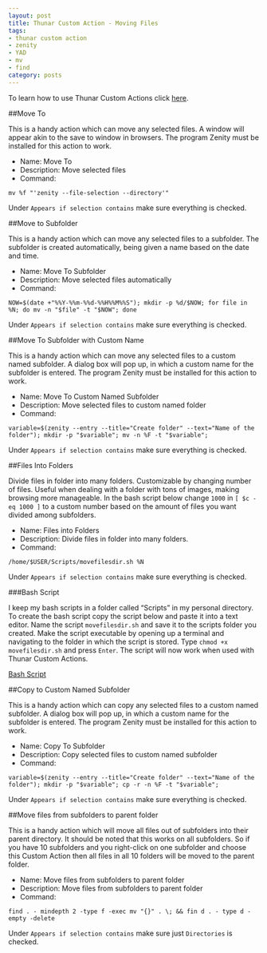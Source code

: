```yaml
---
layout: post
title: Thunar Custom Action - Moving Files
tags:
- thunar custom action
- zenity
- YAD
- mv
- find
category: posts
---
```

To learn how to use Thunar Custom Actions click [here](https://birchwell.github.io/posts/thunar-custom-actions-tutorial-convert-video-to-avi/).

##Move To

This is a handy action which can move any selected files. A window will appear akin to the save to window in browsers. The program Zenity must be installed for this action to work.

* Name: Move To
* Description: Move selected files
* Command: 

`mv %f "'zenity --file-selection --directory'"`

Under `Appears if selection contains` make sure everything is checked.

##Move to Subfolder

This is a handy action which can move any selected files to a subfolder. The subfolder is created automatically, being given a name based on the date and time.

* Name: Move To Subfolder
* Description: Move selected files automatically
* Command: 

`NOW=$(date +"%%Y-%%m-%%d-%%H%%M%%S"); mkdir -p %d/$NOW; for file in %N; do mv -n "$file" -t "$NOW"; done`

Under `Appears if selection contains` make sure everything is checked.

##Move To Subfolder with Custom Name

This is a handy action which can move any selected files to a custom named subfolder. A dialog box will pop up, in which a custom name for the subfolder is entered. The program Zenity must be installed for this action to work.

* Name: Move To Custom Named Subfolder
* Description: Move selected files to custom named folder
* Command: 

`variable=$(zenity --entry --title="Create folder" --text="Name of the folder"); mkdir -p "$variable"; mv -n %F -t "$variable";`

Under `Appears if selection contains` make sure everything is checked.

##Files Into Folders

Divide files in folder into many folders. Customizable by changing number of files. Useful when dealing with a folder with tons of images, making browsing more manageable. In the bash script below change `1000` in `[ $c -eq 1000 ]` to a custom number based on the amount of files you want divided among subfolders.

* Name: Files into Folders
* Description: Divide files in folder into many folders.
* Command: 

`/home/$USER/Scripts/movefilesdir.sh %N`

Under `Appears if selection contains` make sure everything is checked.

###Bash Script

I keep my bash scripts in a folder called “Scripts” in my personal directory. To create the bash script copy the script below and paste it into a text editor. Name the script `movefilesdir.sh` and save it to the scripts folder you created. Make the script executable by opening up a terminal and navigating to the folder in which the script is stored. Type `chmod +x movefilesdir.sh` and press `Enter`. The script will now work when used with Thunar Custom Actions.

[Bash Script](https://gist.github.com/Birchwell/94fa2f3dff1fc2c46728)

##Copy to Custom Named Subfolder

This is a handy action which can copy any selected files to a custom named subfolder. A dialog box will pop up, in which a custom name for the subfolder is entered. The program Zenity must be installed for this action to work.

* Name: Copy To Subfolder
* Description: Copy selected files to custom named subfolder
* Command: 

`variable=$(zenity --entry --title="Create folder" --text="Name of the folder"); mkdir -p "$variable"; cp -r -n %F -t "$variable";`

Under `Appears if selection contains` make sure everything is checked.

##Move files from subfolders to parent folder

This is a handy action which will move all files out of subfolders into their parent directory. It should be noted that this works on all subfolders. So if you have 10 subfolders and you right-click on one subfolder and choose this Custom Action then all files in all 10 folders will be moved to the parent folder.

* Name: Move files from subfolders to parent folder
* Description: Move files from subfolders to parent folder
* Command: 

`find . - mindepth 2 -type f -exec mv "{}" . \; && fin d . - type d -empty -delete`

Under `Appears if selection contains` make sure just `Directories` is checked.
